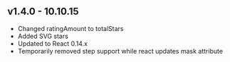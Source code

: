 
## v1.4.0 - 10.10.15
  - Changed ratingAmount to totalStars
  - Added SVG stars
  - Updated to React 0.14.x
  - Temporarily removed step support while react updates mask attribute
